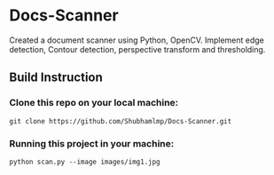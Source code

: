 # Docs-Scanner
Created a document scanner using Python, OpenCV.
Implement edge detection, Contour detection, perspective transform and thresholding.

## Build Instruction
### Clone this repo on your local machine:

`git clone https://github.com/Shubhamlmp/Docs-Scanner.git`

### Running this project in your machine:

`python scan.py --image images/img1.jpg`

